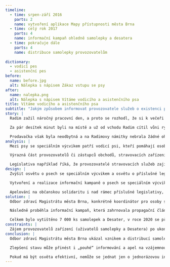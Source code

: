 ```yaml
---
timeline:
  - time: srpen-září 2016
    parts: 2
    name: vytvoření aplikace Mapy přístupnosti města Brna
  - time: celý rok 2017
    parts: 4
    name: informační kampaň ohledně samolepky a desatera
  - time: pokračuje dále
    parts: 4
    name: distribuce samolepky provozovatelům
  
dictionary:
  - vodicí pes
  - asistenční pes
before: 
  name: before.jpg
  alt: Nálepka s nápisem Zákaz vstupu se psy
after: 
  name: nalepka.png
  alt: Nálepka s nápisem Vítáme vodicího a asistenčního psa
title: Vítáme vodicího a asistenčního psa
subtitle: "Jakým způsobem informovat provozovatele služeb o existenci psů se speciálním výcvikem a jejich významu pro zdravotně postižené?"
story: |
  Radim zažil náročný pracovní den, a proto se rozhodl, že si k večeři usmaží pstruha na másle, jedná se totiž o jeho oblíbené jídlo. Na internetu si vyhledal nejbližší prodejnu s čerstvými rybami a vyrazil do ní. Jelikož je Radim nevidomý, vzal s sebou i svého vodicího psa Ernieho.

  Za pár desítek minut byli na místě a už od vchodu Radim cítil vůni ryb. Než se však stačil dostat k prodejnímu pultu, oslovila jej prodavačka s tím, že psi do obchodu nesmí. Radim se jí snažil vysvětlit, že se jedná o vodicího psa, kterého potřebuje ke svému bezpečnému pohybu prostorem.

  Prodavačka však byla neodbytná a na Radimovy námitky nebrala žádné ohledy. Psi podle ní do prodejny prostě nesmí, obchod by měl jinak problémy s hygienou atd. Radim tak musel s Erniem prodejnu opustit a vyrazit hledat jiný obchod, kde mu snad umožní vzít Ernieho s sebou dovnitř.
analysis: |
  Mezi psy se speciálním výcvikem patří vodicí psi, kteří pomáhají osobám se zrakovým postižením mimo jiné v orientaci ve venkovních prostorech, označují překážky či vyhledávají určená místa; dále pak asistenční psi, kteří pomáhají osobám s tělesným postižením (např. podávají předměty, otevírají dveře či asistují při svlékání).

  Výrazná část provozovatelů či zástupců obchodů, stravovacích zařízení, škol, zdravotnických zařízení nebo úřadů o existenci a významu psů se speciálním výcvikem téměř nic neví. Neznají ani příslušnou legislativu.

  Legislativa například říká, že provozovatelé stravovacích služeb zajistí umožnění vstupu do stravovacích zařízení osobám se zdravotním postižením v doprovodu vodicího nebo asistenčního psa (zákon č. 258/2000 Sb.) nebo též stanovuje zdravotnickým zařízením, že pacientovi se smyslovým nebo tělesným postižením, který využívá psa se speciálním výcvikem, umožní právo na doprovod a přítomnost takovéhoto psa u sebe (zákon č. 372/2011 Sb.).
design: |
  Zvýšit osvětu o psech se speciálním výcvikem a osvětu o příslušné legislativě mezi provozovateli či zástupci obchodů, stravovacích zařízení, škol, zdravotnických zařízení či úřadů.

  Vytvoření a realizace informační kampaně o psech se speciálním výcvikem a příslušné legislativě, zajištění informačních a propagačních materiálů.

  Apelování na občanskou solidaritu i nad rámec příslušné legislativy, v případě ekonomických subjektů pak na společenskou odpovědnost firem (Corporate Social Responsibility, též CSR).
solution: |
  Odbor zdraví Magistrátu města Brna, konkrétně koordinátor pro osoby se zrakovým postižením, se v roce 2016 rozhodl na základě podnětu veřejnosti k vytvoření informační kampaně a informačních materiálů ohledně psů se speciálním výcvikem. Ve spolupráci se Školou pro výcvik vodicích psů a spolkem Vodicí pes vznikla samolepka s nápisem „Vítáme vodicího a asistenčního psa“ (a příslušnými piktogramy), která slouží zejména pro provozovatele obchodů a stravovacích zařízení, ale též pro školy a úřady (včetně úřadů místních částí) k označení vstupu do svých budov, kdy dotyční dávají najevo, že nemají problém s přítomností těchto psů ve svých budovách. Samolepka tak jde nad rámec příslušné legislativy (tj. mohou si ji vylepit i provozovatelé, kteří by ze zákona nemuseli psa se speciálním výcvikem do svých prostor vpustit). Zároveň vznikl též dvoustránkový informační leták s názvem „Desatero k psům se speciálním výcvikem“ (dále jen „Desatero“), který popisuje, jak se ke psům se speciálním výcvikem chovat.

  Následně proběhla informační kampaň, která zahrnovala propagační články, reportáže v České televizi a Českém rozhlase či reklamu ve vozidlech Dopravního podniku města Brna. Samolepky a Desatero byly rozeslány vytipovaným provozovatelům, stejně tak je pracovníci Odboru zdraví Magistrátu města Brna distribuují na různých veletrzích a relevantních akcích. Poptávka těsně po informační kampani byla značná, dokonce si o samolepky a Desatero zažádala i jiná města.

  Celkem bylo vytištěno 7 000 ks samolepek a Desater, v roce 2020 se připravuje jejich dotisk. Grafický návrh realizoval zaměstnanec Magistrátu města Brna, takže finanční náklady tvořily jen tisk a distribuci samolepek a Desatera a dále pak realizaci informační kampaně. Celkem se jednalo o zhruba 50 000 Kč (včetně DPH).
constraints: |
  Zájem provozovatelů zařízení (uživatelů samolepky a Desatera) po ukončení informační a propagační kampaně vždy pozvolna opadá. Je třeba kampaň opakovat, aby provozovatelé věděli, že něco takového existuje a mohou si o samolepky a Desatero žádat.
conclusion: |
  Odbor zdraví Magistrátu města Brna ukázal vznikem a distribucí samolepek a Desatera, že i malé a nenáročné kroky na čas, finance a organizaci mohou mít velký přínos a mají svůj smysl.

  Zlepšení stavu může přinést i „pouhé“ informování a apel na vzájemnou občanskou solidaritu a společenskou odpovědnost firem.

  Pokud má být osvěta efektivní, nemůže se jednat jen o jednorázovou informační kampaň. Je třeba kontinuální akce.
---
```

